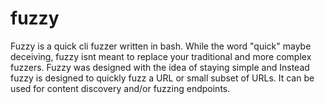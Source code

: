 # fuzzy
Fuzzy is a quick cli fuzzer written in bash. While the word "quick" maybe deceiving, fuzzy isnt meant to replace your traditional and more complex fuzzers. Fuzzy was designed with the idea of staying simple and  Instead fuzzy is designed to quickly fuzz a URL or small subset of URLs. It can be used for content discovery and/or fuzzing endpoints. 
